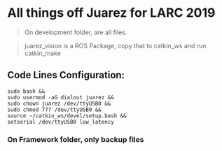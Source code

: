 # All things off Juarez for LARC 2019

> On development folder, are all files.


> juarez_vision is a ROS Package, copy that to catkin_ws and run catkin_make

## Code Lines Configuration:

```{r, engine='bash', Config_code_lines}
sudo bash &&
sudo usermod -aG dialout juarez &&
sudo chown juarez /dev/ttyUSB0 &&
sudo chmod 777 /dev/ttyUSB0 && 
source ~/catkin_ws/devel/setup.bash &&
setserial /dev/ttyUSB0 low_latency
```

### On Framework folder, only backup files
